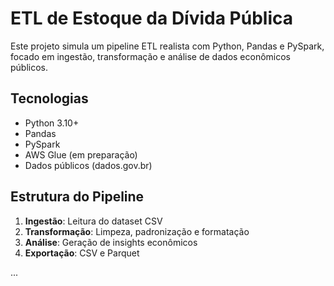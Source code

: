 #  ETL de Estoque da Dívida Pública

Este projeto simula um pipeline ETL realista com Python, Pandas e PySpark, focado em ingestão, transformação e análise de dados econômicos públicos.

##  Tecnologias
- Python 3.10+
- Pandas
- PySpark
- AWS Glue (em preparação)
- Dados públicos (dados.gov.br)

##  Estrutura do Pipeline
1. **Ingestão**: Leitura do dataset CSV
2. **Transformação**: Limpeza, padronização e formatação
3. **Análise**: Geração de insights econômicos
4. **Exportação**: CSV e Parquet

...

